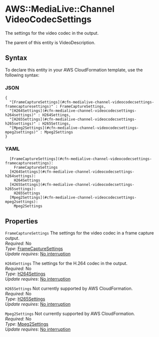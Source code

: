 # AWS::MediaLive::Channel VideoCodecSettings<a name="aws-properties-medialive-channel-videocodecsettings"></a>

The settings for the video codec in the output\.

The parent of this entity is VideoDescription\.

## Syntax<a name="aws-properties-medialive-channel-videocodecsettings-syntax"></a>

To declare this entity in your AWS CloudFormation template, use the following syntax:

### JSON<a name="aws-properties-medialive-channel-videocodecsettings-syntax.json"></a>

```
{
  "[FrameCaptureSettings](#cfn-medialive-channel-videocodecsettings-framecapturesettings)" : FrameCaptureSettings,
  "[H264Settings](#cfn-medialive-channel-videocodecsettings-h264settings)" : H264Settings,
  "[H265Settings](#cfn-medialive-channel-videocodecsettings-h265settings)" : H265Settings,
  "[Mpeg2Settings](#cfn-medialive-channel-videocodecsettings-mpeg2settings)" : Mpeg2Settings
}
```

### YAML<a name="aws-properties-medialive-channel-videocodecsettings-syntax.yaml"></a>

```
  [FrameCaptureSettings](#cfn-medialive-channel-videocodecsettings-framecapturesettings): 
    FrameCaptureSettings
  [H264Settings](#cfn-medialive-channel-videocodecsettings-h264settings): 
    H264Settings
  [H265Settings](#cfn-medialive-channel-videocodecsettings-h265settings): 
    H265Settings
  [Mpeg2Settings](#cfn-medialive-channel-videocodecsettings-mpeg2settings): 
    Mpeg2Settings
```

## Properties<a name="aws-properties-medialive-channel-videocodecsettings-properties"></a>

`FrameCaptureSettings`  <a name="cfn-medialive-channel-videocodecsettings-framecapturesettings"></a>
The settings for the video codec in a frame capture output\.  
*Required*: No  
*Type*: [FrameCaptureSettings](aws-properties-medialive-channel-framecapturesettings.md)  
*Update requires*: [No interruption](https://docs.aws.amazon.com/AWSCloudFormation/latest/UserGuide/using-cfn-updating-stacks-update-behaviors.html#update-no-interrupt)

`H264Settings`  <a name="cfn-medialive-channel-videocodecsettings-h264settings"></a>
The settings for the H\.264 codec in the output\.  
*Required*: No  
*Type*: [H264Settings](aws-properties-medialive-channel-h264settings.md)  
*Update requires*: [No interruption](https://docs.aws.amazon.com/AWSCloudFormation/latest/UserGuide/using-cfn-updating-stacks-update-behaviors.html#update-no-interrupt)

`H265Settings`  <a name="cfn-medialive-channel-videocodecsettings-h265settings"></a>
Not currently supported by AWS CloudFormation\.  
*Required*: No  
*Type*: [H265Settings](aws-properties-medialive-channel-h265settings.md)  
*Update requires*: [No interruption](https://docs.aws.amazon.com/AWSCloudFormation/latest/UserGuide/using-cfn-updating-stacks-update-behaviors.html#update-no-interrupt)

`Mpeg2Settings`  <a name="cfn-medialive-channel-videocodecsettings-mpeg2settings"></a>
Not currently supported by AWS CloudFormation\.  
*Required*: No  
*Type*: [Mpeg2Settings](aws-properties-medialive-channel-mpeg2settings.md)  
*Update requires*: [No interruption](https://docs.aws.amazon.com/AWSCloudFormation/latest/UserGuide/using-cfn-updating-stacks-update-behaviors.html#update-no-interrupt)